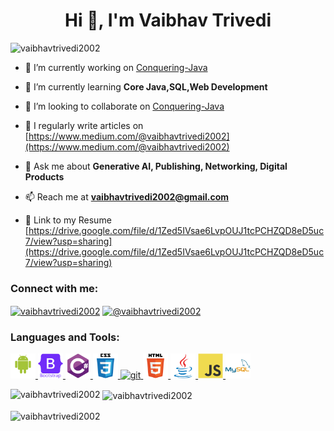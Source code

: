 <h1 align="center">Hi 👋, I'm Vaibhav Trivedi</h1>
<p align="left"> <img src="https://komarev.com/ghpvc/?username=vaibhavtrivedi2002&label=Profile%20views&color=0e75b6&style=flat" alt="vaibhavtrivedi2002" /> </p>

- 🔭 I’m currently working on [Conquering-Java](https://github.com/vaibhavtrivedi2002/Conquering-Java)

- 🌱 I’m currently learning **Core Java,SQL,Web Development**

- 👯 I’m looking to collaborate on [Conquering-Java](https://github.com/vaibhavtrivedi2002/Conquering-Java)

- 📝 I regularly write articles on [https://www.medium.com/@vaibhavtrivedi2002](https://www.medium.com/@vaibhavtrivedi2002)

- 💬 Ask me about **Generative AI, Publishing, Networking, Digital Products**

- 📫 Reach me at **vaibhavtrivedi2002@gmail.com**

- 📄 Link to my Resume [https://drive.google.com/file/d/1Zed5IVsae6LvpOUJ1tcPCHZQD8eD5uc7/view?usp=sharing](https://drive.google.com/file/d/1Zed5IVsae6LvpOUJ1tcPCHZQD8eD5uc7/view?usp=sharing)

<h3 align="left">Connect with me:</h3>
<p align="left">
<a href="https://linkedin.com/in/vaibhavtrivedi2002" target="blank"><img align="center" src="https://raw.githubusercontent.com/rahuldkjain/github-profile-readme-generator/master/src/images/icons/Social/linked-in-alt.svg" alt="vaibhavtrivedi2002" height="30" width="40" /></a>
<a href="https://medium.com/@vaibhavtrivedi2002" target="blank"><img align="center" src="https://raw.githubusercontent.com/rahuldkjain/github-profile-readme-generator/master/src/images/icons/Social/medium.svg" alt="@vaibhavtrivedi2002" height="30" width="40" /></a>
</p>

<h3 align="left">Languages and Tools:</h3>
<p align="left"> <a href="https://developer.android.com" target="_blank" rel="noreferrer"> <img src="https://raw.githubusercontent.com/devicons/devicon/master/icons/android/android-original-wordmark.svg" alt="android" width="40" height="40"/> </a> <a href="https://getbootstrap.com" target="_blank" rel="noreferrer"> <img src="https://raw.githubusercontent.com/devicons/devicon/master/icons/bootstrap/bootstrap-plain-wordmark.svg" alt="bootstrap" width="40" height="40"/> </a> <a href="https://www.w3schools.com/cs/" target="_blank" rel="noreferrer"> <img src="https://raw.githubusercontent.com/devicons/devicon/master/icons/csharp/csharp-original.svg" alt="csharp" width="40" height="40"/> </a> <a href="https://www.w3schools.com/css/" target="_blank" rel="noreferrer"> <img src="https://raw.githubusercontent.com/devicons/devicon/master/icons/css3/css3-original-wordmark.svg" alt="css3" width="40" height="40"/> </a> <a href="https://git-scm.com/" target="_blank" rel="noreferrer"> <img src="https://www.vectorlogo.zone/logos/git-scm/git-scm-icon.svg" alt="git" width="40" height="40"/> </a> <a href="https://www.w3.org/html/" target="_blank" rel="noreferrer"> <img src="https://raw.githubusercontent.com/devicons/devicon/master/icons/html5/html5-original-wordmark.svg" alt="html5" width="40" height="40"/> </a> <a href="https://www.java.com" target="_blank" rel="noreferrer"> <img src="https://raw.githubusercontent.com/devicons/devicon/master/icons/java/java-original.svg" alt="java" width="40" height="40"/> </a> <a href="https://developer.mozilla.org/en-US/docs/Web/JavaScript" target="_blank" rel="noreferrer"> <img src="https://raw.githubusercontent.com/devicons/devicon/master/icons/javascript/javascript-original.svg" alt="javascript" width="40" height="40"/> </a> <a href="https://www.mysql.com/" target="_blank" rel="noreferrer"> <img src="https://raw.githubusercontent.com/devicons/devicon/master/icons/mysql/mysql-original-wordmark.svg" alt="mysql" width="40" height="40"/> </a> </p>

<p><img align="left" src="https://github-readme-stats.vercel.app/api/top-langs?username=vaibhavtrivedi2002&show_icons=true&locale=en&layout=compact" alt="vaibhavtrivedi2002" /></p>

<p>&nbsp;<img align="center" src="https://github-readme-stats.vercel.app/api?username=vaibhavtrivedi2002&show_icons=true&locale=en" alt="vaibhavtrivedi2002" /></p>

<p><img align="center" src="https://github-readme-streak-stats.herokuapp.com/?user=vaibhavtrivedi2002&" alt="vaibhavtrivedi2002" /></p>

